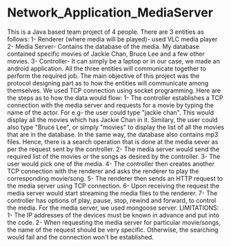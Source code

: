 # Network_Application_MediaServer
This is a Java based team project of 4 people. There are 3 entities as follows:
1- Renderer (where media will be played)- used VLC media player
2- Media Server- Contains the database of the media. My database contained specific movies of Jackie Chan, Bruce Lee and a few other movies.
3- Controller- It can simply be a laptop or in our case, we made an android application.
All the three entities will communicate together to perform the required job. The main objective of this project was the protocol designing part as to how the entities will communicate among themselves. We used TCP connection using socket programming.
Here are the steps as to how the data would flow:
1- The controller establishes a TCP connection with the media server and requests for a movie by typing the name of the actor. For e.g- the user could type "jackie chan". This would display all the movies which has Jackie Chan in it. Similary, the user could also type "Bruce Lee", or simply "movies" to display the list of all the movies that are in the database. In the same way, the database also contains mp3 files. Hence, there is a search operation that is done at the media sever as per the request sent by the controller.
2- The media server would send the required list of the movies or the songs as desired by the controller.
3- The user would pick one of the media.
4- The controller then creates another TCP connection with the renderer and asks the renderer to play the corresponding movie/song.
5- The renderer then sends an HTTP request to the media server using TCP connection.
6- Upon receiving the request the media server would start streaming the media files to the renderer.
7- The controller has options of play, pause, stop, rewind and forward, to control the media.
For the media server, we used mongoose server.
LIMITATIONS:
1- The IP addresses of the devices must be known in advance and put into the code.
2- When requesting the media server for particular movie/songs, the name of the request should be very specific. Otherwise, the searching would fail and the connection won't be established.

